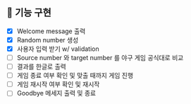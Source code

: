 ## 📝 기능 구현

- [x] Welcome message 출력
- [x] Random number 생성
- [x] 사용자 입력 받기 w/ validation
- [ ] Source number 와 target number 를 야구 게임 공식대로 비교
- [ ] 결과를 한글로 출력
- [ ] 게임 종료 여부 확인 및 맞출 때까지 게임 진행
- [ ] 게임 재시작 여부 확인 및 재시작
- [ ] Goodbye 메세지 출력 및 종료
